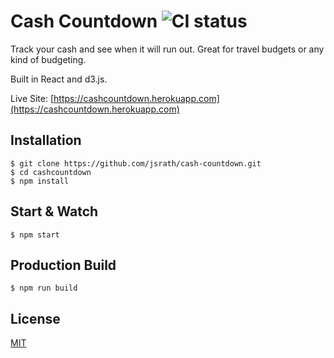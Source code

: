 # Cash Countdown ![CI status](https://img.shields.io/badge/build-passing-brightgreen.svg)

Track your cash and see when it will run out. Great for travel budgets or any kind of budgeting.

Built in React and d3.js.

Live Site: [https://cashcountdown.herokuapp.com](https://cashcountdown.herokuapp.com)

## Installation

    $ git clone https://github.com/jsrath/cash-countdown.git
    $ cd cashcountdown
    $ npm install

## Start & Watch

    $ npm start

## Production Build

    $ npm run build

## License

[MIT](https://choosealicense.com/licenses/mit/)
